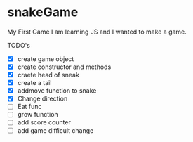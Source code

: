 # snakeGame
My First Game 
I am learning JS and I wanted to make a game.

TODO's
- [x] create game object
- [x] create constructor and methods
- [x] craete head of sneak
- [x] create a tail
- [x] addmove function to snake
- [x] Change direction
- [ ] Eat func
- [ ] grow function
- [ ] add score counter
- [ ] add game difficult change
